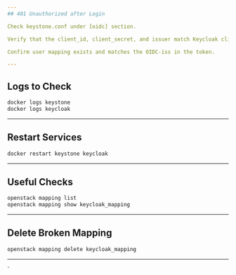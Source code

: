 ```yaml
---
## 401 Unauthorized after Login

Check keystone.conf under [oidc] section.

Verify that the client_id, client_secret, and issuer match Keycloak client.

Confirm user mapping exists and matches the OIDC-iss in the token.

---
```

## Logs to Check
```bash
docker logs keystone
docker logs keycloak
```
---
## Restart Services
```bash
docker restart keystone keycloak
```
---
## Useful Checks
```bash
openstack mapping list
openstack mapping show keycloak_mapping
```
---
## Delete Broken Mapping
```bash
openstack mapping delete keycloak_mapping
```
---
`
